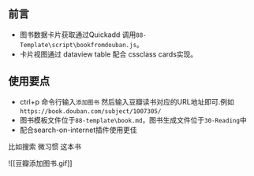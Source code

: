 ## 前言
- 图书数据卡片获取通过Quickadd 调用`88-Template\script\bookfromdouban.js`。
- 卡片视图通过 dataview table 配合 cssclass cards实现。
## 使用要点
- ctrl+p  命令行输入`添加图书` 然后输入豆瓣读书对应的URL地址即可.例如`https://book.douban.com/subject/1007305/`
- 图书模板文件位于`88-template\book.md`，图书生成文件位于`30-Reading`中
-  配合search-on-internet插件使用更佳

比如搜索 微习惯 这本书

![[豆瓣添加图书.gif]]
